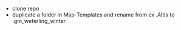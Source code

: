 - clone repo
- duplicate a folder in Map-Templates and rename from ex .Altis to .gm_weferling_winter
